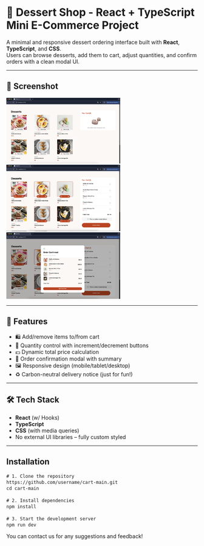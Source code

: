 # 🧁 Dessert Shop - React + TypeScript Mini E-Commerce Project

A minimal and responsive dessert ordering interface built with **React**, **TypeScript**, and **CSS**.  
Users can browse desserts, add them to cart, adjust quantities, and confirm orders with a clean modal UI.

---

## 📸 Screenshot
<img src="https://github.com/aysuyildizcaldiran/cart-main/blob/main/public/project/main.png" alt="" width="300"/> <img src="https://github.com/aysuyildizcaldiran/cart-main/blob/main/public/project/main2.png" alt="" width="300"/> <img src="https://github.com/aysuyildizcaldiran/cart-main/blob/main/public/project/main3.png" alt="" width="300"/>


---

## 🚀 Features

- 🛍️ Add/remove items to/from cart
- 🔢 Quantity control with increment/decrement buttons
- 💵 Dynamic total price calculation
- 🧾 Order confirmation modal with summary
- 🖼️ Responsive design (mobile/tablet/desktop)
- ♻️ Carbon-neutral delivery notice (just for fun!)

---

## 🛠️ Tech Stack

- **React** (w/ Hooks)
- **TypeScript**
- **CSS** (with media queries)
- No external UI libraries – fully custom styled

---

## Installation

```
# 1. Clone the repository
https://github.com/username/cart-main.git
cd cart-main

# 2. Install dependencies
npm install

# 3. Start the development server
npm run dev
```

You can contact us for any suggestions and feedback!

